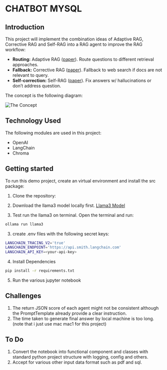 # CHATBOT MYSQL

## Introduction

This project will implement the combination ideas of Adaptive RAG, Corrective RAG and Self-RAG into a RAG agent to improve the RAG workflow:

- **Routing:** Adaptive RAG ([paper](https://arxiv.org/abs/2403.14403)). Route questions to different retrieval approaches.
- **Fallback:** Corrective RAG ([paper](https://arxiv.org/pdf/2401.15884.pdf)). Fallback to web search if docs are not relevant to query.
- **Self-correction:** Self-RAG ([paper](https://arxiv.org/abs/2310.11511)). Fix answers w/ hallucinations or don’t address question.

The concept is the following diagram:

![The Concept](langgraph_adaptive_rag.png)

## Technology Used

The following modules are used in this project:

- OpenAI
- LangChain
- Chroma

## Getting started

To run this demo project, create an virtual environment and install the src package:

1. Clone the repository:

2. Download the llama3 model locally first. [Llama3 Model](https://ollama.com/)

3. Test run the llama3 on terminal. Open the terminal and run:

```bash
ollama run llama3
```

3. create .env files with the following secret keys:

```bash
LANGCHAIN_TRACING_V2='true'
LANGCHAIN_ENDPOINT='https://api.smith.langchain.com'
LANGCHAIN_API_KEY=<your-api-key>
```

4. Install Dependencies

```bash
pip install -r requirements.txt
```

5. Run the various jupyter notebook

## Challenges

1. The return JSON score of each agent might not be consistent although the PromptTemplate already provide a clear instruction.
2. The time taken to generate final answer by local machine is too long. (note that i just use mac mac1 for this project)

## To Do

1. Convert the notebook into functional component and classes with standard python project structure with logging, config and others.
2. Accept for various other input data format such as pdf and sql.
